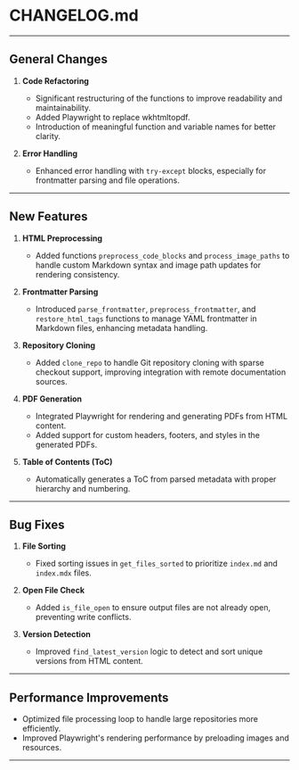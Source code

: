 # CHANGELOG.md

---

## General Changes
1. **Code Refactoring**
   - Significant restructuring of the functions to improve readability and maintainability.
   - Added Playwright to replace wkhtmltopdf.
   - Introduction of meaningful function and variable names for better clarity.
   
2. **Error Handling**
   - Enhanced error handling with `try-except` blocks, especially for frontmatter parsing and file operations.

---

## New Features
1. **HTML Preprocessing**
   - Added functions `preprocess_code_blocks` and `process_image_paths` to handle custom Markdown syntax and image path updates for rendering consistency.

2. **Frontmatter Parsing**
   - Introduced `parse_frontmatter`, `preprocess_frontmatter`, and `restore_html_tags` functions to manage YAML frontmatter in Markdown files, enhancing metadata handling.

3. **Repository Cloning**
   - Added `clone_repo` to handle Git repository cloning with sparse checkout support, improving integration with remote documentation sources.

4. **PDF Generation**
   - Integrated Playwright for rendering and generating PDFs from HTML content.
   - Added support for custom headers, footers, and styles in the generated PDFs.

5. **Table of Contents (ToC)**
   - Automatically generates a ToC from parsed metadata with proper hierarchy and numbering.

---

## Bug Fixes
1. **File Sorting**
   - Fixed sorting issues in `get_files_sorted` to prioritize `index.md` and `index.mdx` files.

2. **Open File Check**
   - Added `is_file_open` to ensure output files are not already open, preventing write conflicts.

3. **Version Detection**
   - Improved `find_latest_version` logic to detect and sort unique versions from HTML content.

---

## Performance Improvements
- Optimized file processing loop to handle large repositories more efficiently.
- Improved Playwright's rendering performance by preloading images and resources.

---